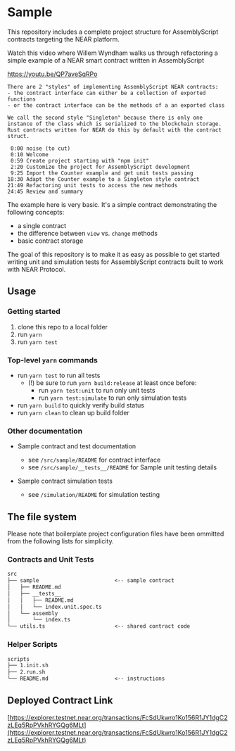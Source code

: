 # Sample

This repository includes a complete project structure for AssemblyScript contracts targeting the NEAR platform.

Watch this video where Willem Wyndham walks us through refactoring a simple example of a NEAR smart contract written in AssemblyScript

https://youtu.be/QP7aveSqRPo

```
There are 2 "styles" of implementing AssemblyScript NEAR contracts: 
- the contract interface can either be a collection of exported functions 
- or the contract interface can be the methods of a an exported class

We call the second style "Singleton" because there is only one instance of the class which is serialized to the blockchain storage.  Rust contracts written for NEAR do this by default with the contract struct.

 0:00 noise (to cut)
 0:10 Welcome
 0:59 Create project starting with "npm init"
 2:20 Customize the project for AssemblyScript development
 9:25 Import the Counter example and get unit tests passing
18:30 Adapt the Counter example to a Singleton style contract
21:49 Refactoring unit tests to access the new methods
24:45 Review and summary
```

The example here is very basic.  It's a simple contract demonstrating the following concepts:
- a single contract
- the difference between `view` vs. `change` methods
- basic contract storage

The goal of this repository is to make it as easy as possible to get started writing unit and simulation tests for AssemblyScript contracts built to work with NEAR Protocol.

## Usage

### Getting started

1. clone this repo to a local folder
2. run `yarn`
3. run `yarn test`

### Top-level `yarn` commands

- run `yarn test` to run all tests
  - (!) be sure to run `yarn build:release` at least once before:
    - run `yarn test:unit` to run only unit tests
    - run `yarn test:simulate` to run only simulation tests
- run `yarn build` to quickly verify build status
- run `yarn clean` to clean up build folder

### Other documentation

- Sample contract and test documentation
  - see `/src/sample/README` for contract interface
  - see `/src/sample/__tests__/README` for Sample unit testing details

- Sample contract simulation tests
  - see `/simulation/README` for simulation testing


## The file system

Please note that boilerplate project configuration files have been ommitted from the following lists for simplicity.

### Contracts and Unit Tests

```txt
src
├── sample                        <-- sample contract
│   ├── README.md
│   ├── __tests__
│   │   ├── README.md
│   │   └── index.unit.spec.ts
│   └── assembly
│       └── index.ts
└── utils.ts                      <-- shared contract code
```

### Helper Scripts

```txt
scripts
├── 1.init.sh
├── 2.run.sh
└── README.md                     <-- instructions
```
## Deployed Contract Link
[https://explorer.testnet.near.org/transactions/FcSdUkwro1Ko156R1JY1dgC2zLEq5RpPVkhRYGQg6MLt](https://explorer.testnet.near.org/transactions/FcSdUkwro1Ko156R1JY1dgC2zLEq5RpPVkhRYGQg6MLt)